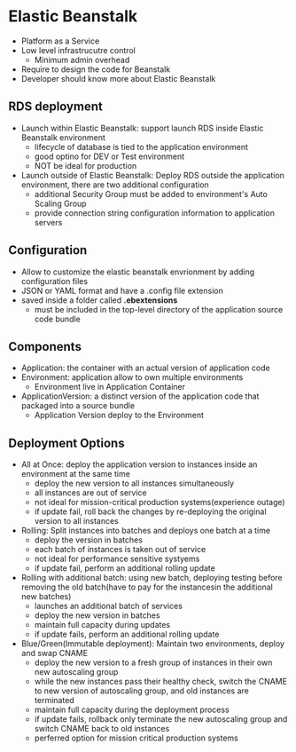 # Elastic Beanstalk
* Platform as a Service
* Low level infrastrucutre control
  * Minimum admin overhead
* Require to design the code for Beanstalk
* Developer should know more about Elastic Beanstalk

## RDS deployment
* Launch within Elastic Beanstalk: support launch RDS inside Elastic Beanstalk environment
  * lifecycle of database is tied to the application environment
  * good optino for DEV or Test environment
  * NOT be ideal for production
* Launch outside of Elastic Beanstalk: Deploy RDS outside the application environment, there are two additional configuration
  * additional Security Group must be added to environment's Auto Scaling Group
  * provide connection string configuration information to application servers

## Configuration
* Allow to customize the elastic beanstalk envrionment by adding configuration files
* JSON or YAML format and have a .config file extension
* saved inside a folder called **.ebextensions**
  * must be included in the top-level directory of the application source code bundle

## Components
* Application: the container with an actual version of application code
* Environment: application allow to own multiple environments
  * Environment live in Application Container
* ApplicationVersion: a distinct version of the application code that packaged into a source bundle
  * Application Version deploy to the Environment

## Deployment Options
* All at Once: deploy the application version to instances inside an environment at the same time
  - deploy the new version to all instances simultaneously
  - all instances are out of service
  - not ideal for mission-critical production systems(experience outage)
  - if update fail, roll back the changes by re-deploying the original version to all instances
* Rolling: Split instances into batches and deploys one batch at a time
  - deploy the version in batches
  - each batch of instances is taken out of service
  - not ideal for performance sensitive systyems
  - if update fail, perform an additional rolling update
* Rolling with additional batch: using new batch, deploying testing before removing the old batch(have to pay for the instancesin the additional new batches)
  - launches an additional batch of services
  - deploy the new version in batches
  - maintain full capacity during updates
  - if update fails, perform an additional rolling update
* Blue/Green(Immutable deployment): Maintain two environments, deploy and swap CNAME
  - deploy the new version to a fresh group of instances in their own new autoscaling group
  - while the new instances pass their healthy check, switch the CNAME to new version of autoscaling group, and old instances are terminated
  - maintain full capacity during the deployment process
  - if update fails, rollback only terminate the new autoscaling group and switch CNAME back to old instances
  - perferred option for mission critical production systems